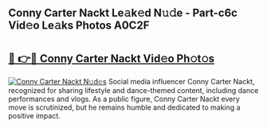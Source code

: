 ## Conny Carter Nackt Le𝚊k𝚎d N𝚞𝚍e - Part-c6c Vid𝚎o Le𝚊ks Photos A0C2F

# <h2><a href="http://fb03ljy.evod.top/?m=Conny+Carter+Nackt">🔗 👉🔴 Conny Carter Nackt Vid𝚎o Ph𝚘t𝚘s</a></h2>

[![Conny Carter Nackt N𝚞d𝚎s](https://i.imgur.com/8V9OHl7.gif)](http://fb03ljy.evod.top/?m=Conny+Carter+Nackt)
Social media influencer Conny Carter Nackt, recognized for sharing lifestyle and dance-themed content, including dance performances and vlogs. As a public figure, Conny Carter Nackt every move is scrutinized, but he remains humble and dedicated to making a positive impact. 
